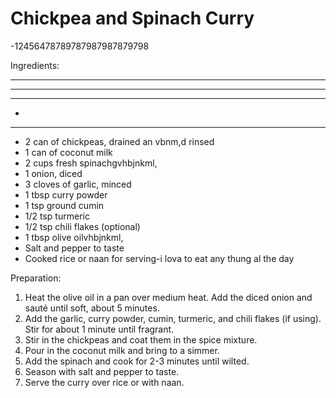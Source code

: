 Chickpea and Spinach Curry
===========================
-12456478789787987987879798

Ingredients:
*********************************************
*********************************************
********************************************
*
********************************************
- 2 can of chickpeas, drained an vbnm,d rinsed
- 1 can of coconut milk
- 2 cups fresh spinachgvhbjnkml,
- 1 onion, diced
- 3 cloves of garlic, minced
- 1 tbsp curry powder
- 1 tsp ground cumin
- 1/2 tsp turmeric
- 1/2 tsp chili flakes (optional)
- 1 tbsp olive oilvhbjnkml,
- Salt and pepper to taste
- Cooked rice or naan for serving-i lova to eat any thung al the day

Preparation:
1. Heat the olive oil in a pan over medium heat. Add the diced onion and sauté until soft, about 5 minutes.
2. Add the garlic, curry powder, cumin, turmeric, and chili flakes (if using). Stir for about 1 minute until fragrant.
3. Stir in the chickpeas and coat them in the spice mixture.
4. Pour in the coconut milk and bring to a simmer.
5. Add the spinach and cook for 2-3 minutes until wilted.
6. Season with salt and pepper to taste.
7. Serve the curry over rice or with naan.
